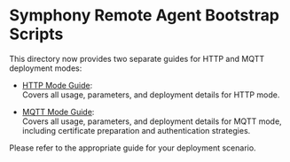 # Symphony Remote Agent Bootstrap Scripts

This directory now provides two separate guides for HTTP and MQTT deployment modes:

- [HTTP Mode Guide](./README-http.md):  
  Covers all usage, parameters, and deployment details for HTTP mode.

- [MQTT Mode Guide](./README-mqtt.md):  
  Covers all usage, parameters, and deployment details for MQTT mode, including certificate preparation and authentication strategies.

Please refer to the appropriate guide for your deployment scenario.
